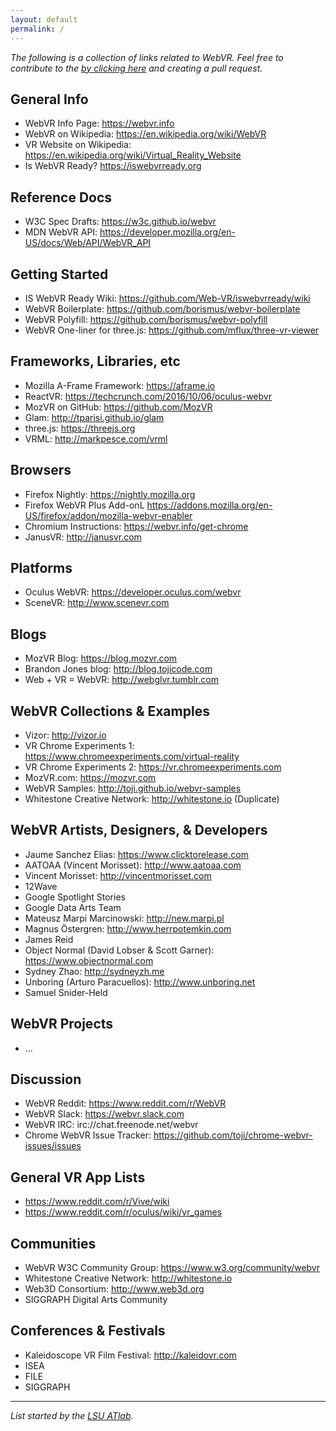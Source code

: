 ```yaml
---
layout: default
permalink: /
---
```

*The following is a collection of links related to WebVR. Feel free to contribute to the [by clicking here](https://github.com/lsuatlab/webvrnotes/edit/gh-pages/README.md) and creating a pull request.*

## General Info
- WebVR Info Page: <https://webvr.info>
- WebVR on Wikipedia: <https://en.wikipedia.org/wiki/WebVR>
- VR Website on Wikipedia: <https://en.wikipedia.org/wiki/Virtual_Reality_Website>
- Is WebVR Ready? <https://iswebvrready.org>

## Reference Docs
- W3C Spec Drafts: <https://w3c.github.io/webvr>
- MDN WebVR API: <https://developer.mozilla.org/en-US/docs/Web/API/WebVR_API>

## Getting Started
- IS WebVR Ready Wiki: <https://github.com/Web-VR/iswebvrready/wiki>
- WebVR Boilerplate: <https://github.com/borismus/webvr-boilerplate>
- WebVR Polyfill: <https://github.com/borismus/webvr-polyfill>
- WebVR One-liner for three.js: <https://github.com/mflux/three-vr-viewer>

## Frameworks, Libraries, etc
- Mozilla A-Frame Framework: <https://aframe.io>
- ReactVR: <https://techcrunch.com/2016/10/06/oculus-webvr>
- MozVR on GitHub: <https://github.com/MozVR>
- Glam: <http://tparisi.github.io/glam>
- three.js: <https://threejs.org>
- VRML: <http://markpesce.com/vrml>

## Browsers
- Firefox Nightly: <https://nightly.mozilla.org>
- Firefox WebVR Plus Add-onL <https://addons.mozilla.org/en-US/firefox/addon/mozilla-webvr-enabler>
- Chromium Instructions: <https://webvr.info/get-chrome>
- JanusVR: <http://janusvr.com>

## Platforms
- Oculus WebVR: <https://developer.oculus.com/webvr>
- SceneVR: <http://www.scenevr.com>

## Blogs
- MozVR Blog: <https://blog.mozvr.com>
- Brandon Jones blog: <http://blog.tojicode.com>
- Web + VR = WebVR: <http://webglvr.tumblr.com>

## WebVR Collections & Examples
- Vizor: <http://vizor.io>
- VR Chrome Experiments 1: <https://www.chromeexperiments.com/virtual-reality>
- VR Chrome Experiments 2: <https://vr.chromeexperiments.com>
- MozVR.com: <https://mozvr.com>
- WebVR Samples: <http://toji.github.io/webvr-samples>
- Whitestone Creative Network: <http://whitestone.io> (Duplicate)

## WebVR Artists, Designers, & Developers
- Jaume Sanchez Elias: <https://www.clicktorelease.com>
- AATOAA (Vincent Morisset): <http://www.aatoaa.com>
- Vincent Morisset: <http://vincentmorisset.com>
- 12Wave
- Google Spotlight Stories
- Google Data Arts Team
- Mateusz Marpi Marcinowski: <http://new.marpi.pl>
- Magnus Östergren: <http://www.herrpotemkin.com>
- James Reid
- Object Normal (David Lobser & Scott Garner): <https://www.objectnormal.com>
- Sydney Zhao: <http://sydneyzh.me>
- Unboring (Arturo Paracuellos): <http://www.unboring.net>
- Samuel Snider-Held

## WebVR Projects
- ...

## Discussion
- WebVR Reddit: <https://www.reddit.com/r/WebVR>
- WebVR Slack: <https://webvr.slack.com>
- WebVR IRC: irc://chat.freenode.net/webvr
- Chrome WebVR Issue Tracker: <https://github.com/toji/chrome-webvr-issues/issues>

## General VR App Lists
- <https://www.reddit.com/r/Vive/wiki>
- <https://www.reddit.com/r/oculus/wiki/vr_games>

## Communities
- WebVR W3C Community Group: <https://www.w3.org/community/webvr>
- Whitestone Creative Network: <http://whitestone.io>
- Web3D Consortium: <http://www.web3d.org>
- SIGGRAPH Digital Arts Community

## Conferences & Festivals
- Kaleidoscope VR Film Festival: <http://kaleidovr.com>
- ISEA
- FILE
- SIGGRAPH

---
*List started by the [LSU ATlab](http://atlab.cct.lsu.edu).*
